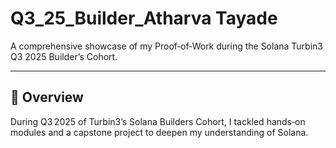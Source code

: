 # Q3_25_Builder_Atharva Tayade

A comprehensive showcase of my Proof‑of‑Work during the Solana Turbin3 Q3 2025 Builder’s Cohort.

---

## 📄 Overview

During Q3 2025 of Turbin3’s Solana Builders Cohort, I tackled hands‑on modules and a capstone project to deepen my understanding of Solana.
